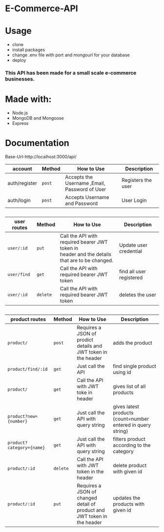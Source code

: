 # E-Commerce-API

# Usage
- clone
- install packages
- change .env file with port and mongourl for your database
- deploy

### This API has been made for a small scale e-commerce businesses.

# Made with:
- Node.js
- MongoDB and Mongoose
- Express

# Documentation

Base-Url-http://localhost:3000/api/

| account | Method | How to Use|Description |
| --- | --- | --- |--- |
| auth/register | `post` | Accepts the Username ,Email,<br>Password of User | Registers the user |
| auth/login | `post` | Accepts Username and Password | User Login |

##

| user routes | Method | How to Use |Description |
| --- | --- | --- |--- |
| `user/:id` | `put` | Call the API with required bearer JWT token in<br> header and the details that are to be changed.| Update user credential |
| `user/find` | `get` | Call the API with required bearer JWT token |find all user registered |
| `user/:id` | `delete` | Call the API with required bearer JWT token | deletes the user |

##

| product routes | Method | How to Use | Description |
| --- | --- | --- | --- |
| `product/`| `post` | Requires a JSON of prodict details and JWT token in the header | adds the product |
| `product/find/:id` | `get` | Just call the API | find single product using id |
| `product/` | `get` | Call the API with JWT toke in header | gives list of all products |
| `product?new={number}` | `get` | Just call the API with query string | gives latest products {count=number entered in query string}  |
| `product?category={name}` | `get` | Just call the API with query string | filters product according to the category |
| `product/:id` | `delete` | Call the API with JWT token in the header | delete product with given id |
| `product/:id` | `put` |  Requires a JSON of changed detail of product and JWT token in the header | updates the products with given id |
